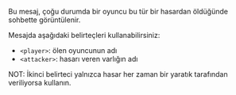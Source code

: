 Bu mesaj, çoğu durumda bir oyuncu bu tür bir hasardan öldüğünde sohbette görüntülenir.

Mesajda aşağıdaki belirteçleri kullanabilirsiniz:

- `<player>`: ölen oyuncunun adı
- `<attacker>`: hasarı veren varlığın adı

NOT: İkinci belirteci yalnızca hasar her zaman bir yaratık tarafından veriliyorsa kullanın.
